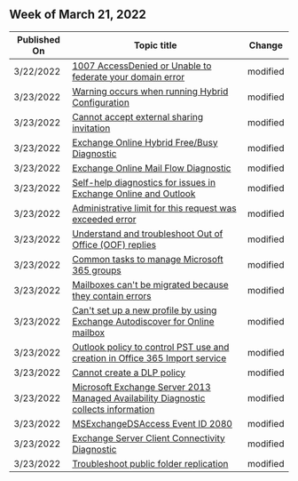 <!-- This file is generated automatically each week. Changes made to this file will be overwritten.-->



## Week of March 21, 2022


| Published On |Topic title | Change |
|------|------------|--------|
| 3/22/2022 | [1007 AccessDenied or Unable to federate your domain error](/exchange/troubleshoot/hybrid-configuration-wizard-errors/1007-accessdenied-or-ensure-your-system-time-is-correct-error) | modified |
| 3/23/2022 | [Warning occurs when running Hybrid Configuration](/exchange/troubleshoot/hybrid-configuration-wizard-errors/hcw-has-completed-but-was-not-able-to-perform-oauth) | modified |
| 3/23/2022 | [Cannot accept external sharing invitation](/exchange/troubleshoot/calendars/cannot-accept-external-sharing-invitation-in-outlook) | modified |
| 3/23/2022 | [Exchange Online Hybrid Free/Busy Diagnostic](/exchange/troubleshoot/calendars/hybird-free-busy-diagnostic) | modified |
| 3/23/2022 | [Exchange Online Mail Flow Diagnostic](/exchange/troubleshoot/email-delivery/exchange-online-mail-flow-diagnostic) | modified |
| 3/23/2022 | [Self-help diagnostics for issues in Exchange Online and Outlook](/exchange/troubleshoot/administration/self-help-diagnostics) | modified |
| 3/23/2022 | [Administrative limit for this request was exceeded error](/exchange/troubleshoot/email-delivery/administrative-limit-for-this-request-was-exceeded-error) | modified |
| 3/23/2022 | [Understand and troubleshoot Out of Office (OOF) replies](/exchange/troubleshoot/email-delivery/understand-troubleshoot-oof-replies) | modified |
| 3/23/2022 | [Common tasks to manage Microsoft 365 groups](/exchange/troubleshoot/groups-and-distribution-lists/o365-group-tasks) | modified |
| 3/23/2022 | [Mailboxes can't be migrated because they contain errors](/exchange/troubleshoot/move-or-migrate-mailboxes/cannot-perform-stage-migration) | modified |
| 3/23/2022 | [Can't set up a new profile by using Exchange Autodiscover for Online mailbox](/exchange/troubleshoot/outlook-issues/cannot-set-up-profile-autodiscover) | modified |
| 3/23/2022 | [Outlook policy to control PST use and creation in Office 365 Import service](/exchange/troubleshoot/outlook-issues/control-pst-use) | modified |
| 3/23/2022 | [Cannot create a DLP policy](/exchange/troubleshoot/administration/cannot-create-dlp-policy) | modified |
| 3/23/2022 | [Microsoft Exchange Server 2013 Managed Availability Diagnostic collects information](/exchange/troubleshoot/administration/collect-info-exchange-2013-managed-availability-diagnostic) | modified |
| 3/23/2022 | [MSExchangeDSAccess Event ID 2080](/exchange/troubleshoot/administration/msexchangedsaccess-event-id-2080) | modified |
| 3/23/2022 | [Exchange Server Client Connectivity Diagnostic](/exchange/troubleshoot/client-connectivity/exchange-server-client-connectivity-diagnostic) | modified |
| 3/23/2022 | [Troubleshoot public folder replication](/exchange/troubleshoot/public-folders/troubleshoot-public-folder-replication) | modified |
